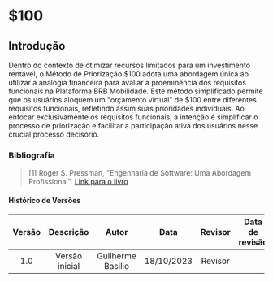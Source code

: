 # **$100**

## **Introdução**

Dentro do contexto de otimizar recursos limitados para um investimento rentável, o Método de Priorização $100 adota uma abordagem única ao utilizar a analogia financeira para avaliar a proeminência dos requisitos funcionais na Plataforma BRB Mobilidade. Este método simplificado permite que os usuários aloquem um "orçamento virtual" de $100 entre diferentes requisitos funcionais, refletindo assim suas prioridades individuais. Ao enfocar exclusivamente os requisitos funcionais, a intenção é simplificar o processo de priorização e facilitar a participação ativa dos usuários nesse crucial processo decisório.

### Bibliografia
> [1] Roger S. Pressman, "Engenharia de Software: Uma Abordagem Profissional". [Link para o livro](https://analisederequisitos.com.br/wp-content/uploads/2023/06/engenharia-de-software-8a-ed-pressman-compactado.pdf)

 #### Histórico de Versões

| Versão |          Descrição              |     Autor      |      Data      |   Revisor     |    Data de revisão    |  
|:------:|:-------------------------------:|:--------------:|:--------------:|:-------------:|:---------------------:|
|  1.0   | Versão inicial |  Guilherme Basilio  |  18/10/2023  | Revisor |  |
